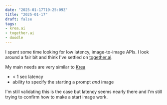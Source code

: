 ```yaml
---
date: "2025-01-17T19:25:09Z"
title: "2025-01-17"
draft: false
tags:
- krea.ai
- together.ai
- doodle
---
```


I spent some time looking for low latency, image-to-image APIs.
I look around a fair bit and think I've settled on [together.ai](https://www.together.ai/).

My main needs are very similar to [Krea](https://www.krea.ai/)

- < 1 sec latency
- ability to specify the starting a prompt _and_ image

I'm still validating this is the case but latency seems nearly there and I'm still trying to confirm how to make a start image work.
